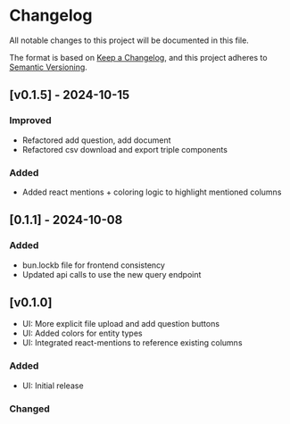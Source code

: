 # Changelog

All notable changes to this project will be documented in this file.

The format is based on [Keep a Changelog](https://keepachangelog.com/en/1.1.0/),
and this project adheres to [Semantic Versioning](https://semver.org/spec/v2.0.0.html).

## [v0.1.5] - 2024-10-15

### Improved

- Refactored add question, add document
- Refactored csv download and export triple components

### Added

- Added react mentions + coloring logic to highlight mentioned columns

## [0.1.1] - 2024-10-08

### Added

- bun.lockb file for frontend consistency
- Updated api calls to use the new query endpoint

## [v0.1.0]

- UI: More explicit file upload and add question buttons
- UI: Added colors for entity types
- UI: Integrated react-mentions to reference existing columns

### Added

- UI: Initial release

### Changed
